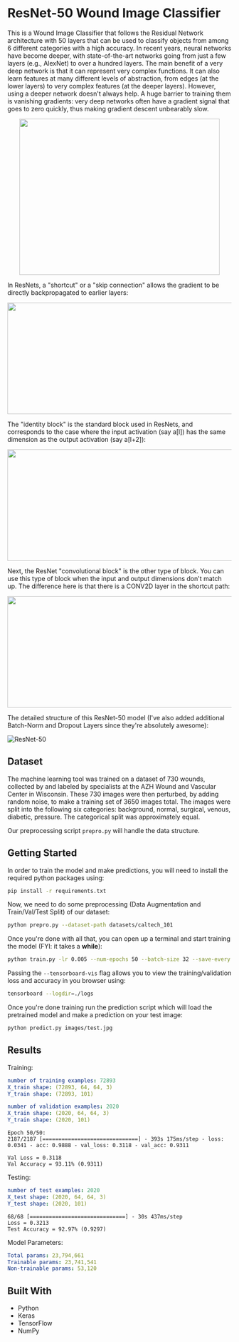# ResNet-50 Wound Image Classifier

This is a Wound Image Classifier that follows the Residual Network architecture with 50 layers that can be used to classify objects from among 6 different categories with a high accuracy. In recent years, neural networks have become deeper, with state-of-the-art networks going from just a few layers (e.g., AlexNet) to over a hundred layers. The main benefit of a very deep network is that it can represent very complex functions. It can also learn features at many different levels of abstraction, from edges (at the lower layers) to very complex features (at the deeper layers). However, using a deeper network doesn't always help. A huge barrier to training them is vanishing gradients: very deep networks often have a gradient signal that goes to zero quickly, thus making gradient descent unbearably slow.

<div align="center">
   <img src="./images/resnet.png" width=450 height=350>
</div>

In ResNets, a "shortcut" or a "skip connection" allows the gradient to be directly backpropagated to earlier layers:

<div align="center">
   <img src="./images/skip_connection_kiank.png" width=650 height=250>
</div>

The "identity block" is the standard block used in ResNets, and corresponds to the case where the input activation (say a[l]) has the same dimension as the output activation (say a[l+2]):

<div align="center">
   <img src="./images/idblock2_kiank.png" width=650 height=250>
</div>

Next, the ResNet "convolutional block" is the other type of block. You can use this type of block when the input and output dimensions don't match up. The difference here is that there is a CONV2D layer in the shortcut path:

<div align="center">
   <img src="./images/convblock_kiank.png" width=650 height=250>
</div>

The detailed structure of this ResNet-50 model (I've also added additional Batch-Norm and Dropout Layers since they're absolutely awesome):

![ResNet-50](./images/resnet_kiank.png)

## Dataset

The machine learning tool was trained on a dataset of 730 wounds, collected by and labeled by specialists at the AZH Wound and Vascular Center in Wisconsin. These 730 images were then perturbed, by adding random noise, to make a training set of 3650 images total. The images were split into the following six categories: background, normal, surgical, venous, diabetic, pressure. The categorical split was approximately equal.

Our preprocessing script `prepro.py` will handle the data structure.

## Getting Started

In order to train the model and make predictions, you will need to install the required python packages using:

```bash
pip install -r requirements.txt
```

Now, we need to do some preprocessing (Data Augmentation and Train/Val/Test Split) of our dataset:

```bash
python prepro.py --dataset-path datasets/caltech_101
```

Once you're done with all that, you can open up a terminal and start training the model (FYI: it takes a **while**):

```bash
python train.py -lr 0.005 --num-epochs 50 --batch-size 32 --save-every 5 --tensorboard-vis
```

Passing the `--tensorboard-vis` flag allows you to view the training/validation loss and accuracy in you browser using:

```bash
tensorboard --logdir=./logs
```

Once you're done training run the prediction script which will load the pretrained model and make a prediction on your test image:

```bash
python predict.py images/test.jpg
```

## Results

Training:

```yaml
number of training examples: 72893
X_train shape: (72893, 64, 64, 3)
Y_train shape: (72893, 101)
```

```yaml
number of validation examples: 2020
X_train shape: (2020, 64, 64, 3)
Y_train shape: (2020, 101)
```

```
Epoch 50/50:
2187/2187 [==============================] - 393s 175ms/step - loss: 0.0341 - acc: 0.9888 - val_loss: 0.3118 - val_acc: 0.9311

Val Loss = 0.3118
Val Accuracy = 93.11% (0.9311)
```

Testing:

```yaml
number of test examples: 2020
X_test shape: (2020, 64, 64, 3)
Y_test shape: (2020, 101)
```

```
68/68 [==============================] - 30s 437ms/step
Loss = 0.3213
Test Accuracy = 92.97% (0.9297)
```

Model Parameters:

```yaml
Total params: 23,794,661
Trainable params: 23,741,541
Non-trainable params: 53,120
```

## Built With

* Python
* Keras
* TensorFlow
* NumPy
